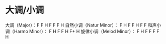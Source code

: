# 大调/小调
大调（Major）：F F H F F F H
自然小调（Natur Minor）： F H F F H F F
和声小调（Harmo Minor）： F H F F H F+ H
旋律小调（Melod Minor）： F H F F F F H



